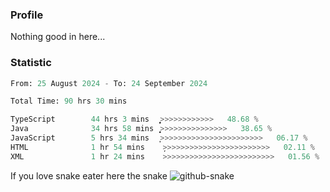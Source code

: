 ### Profile 

Nothing good in here...

### Statistic
<!--START_SECTION:waka-->

```python
From: 25 August 2024 - To: 24 September 2024

Total Time: 90 hrs 30 mins

TypeScript        44 hrs 3 mins   ͎͎͎͎͎͎͎͎͎͎͎͎͕>>>>>>>>>>>>   48.68 %
Java              34 hrs 58 mins  ͎͎͎͎͎͎͎͎͎̝>>>>>>>>>>>>>>>   38.65 %
JavaScript        5 hrs 34 mins   ͎̦>>>>>>>>>>>>>>>>>>>>>>>   06.17 %
HTML              1 hr 54 mins    ̦>>>>>>>>>>>>>>>>>>>>>>>>   02.11 %
XML               1 hr 24 mins    >>>>>>>>>>>>>>>>>>>>>>>>>   01.56 %
```

<!--END_SECTION:waka-->

If you love snake eater here the snake 
<picture>
  <source media="(prefers-color-scheme: dark)" srcset="https://github.com/pradana4648/pradana4648/blob/c0566a83ca6ea5f2e46bab00e717c4c82b4b5c4c/github-contribution-grid-snake-dark.svg" />
  <source media="(prefers-color-scheme: light)" srcset="https://github.com/pradana4648/pradana4648/blob/c0566a83ca6ea5f2e46bab00e717c4c82b4b5c4c/github-contribution-grid-snake.svg" />
  <img alt="github-snake" src="https://github.com/pradana4648/pradana4648/blob/c0566a83ca6ea5f2e46bab00e717c4c82b4b5c4c/github-contribution-grid-snake.svg" />
</picture>
